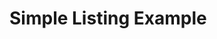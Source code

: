 # Simple Listing Example

<div id="listing-area"></div>


<script>

let listing;

const xhttp = new XMLHttpRequest();
xhttp.onreadystatechange = function() {
    if (this.readyState == 4 && this.status == 200) {
      listing = JSON.parse(xhttp.responseText);
      processListing();
    }
};
xhttp.open("GET", "/testx/out/listing.json", true);
xhttp.send();

function processListing(){
  let html = "";
  let hasResults = false;
  for(let item of listing){
    const location = item.location;
    html += `<a href="${location}">${location}</a></br>`;
    hasResults = true;
  }
  if(!hasResults){
    html += "<strong>No results.</string>";
  }
  document.getElementById('listing-area').innerHTML = html;
}

</script>